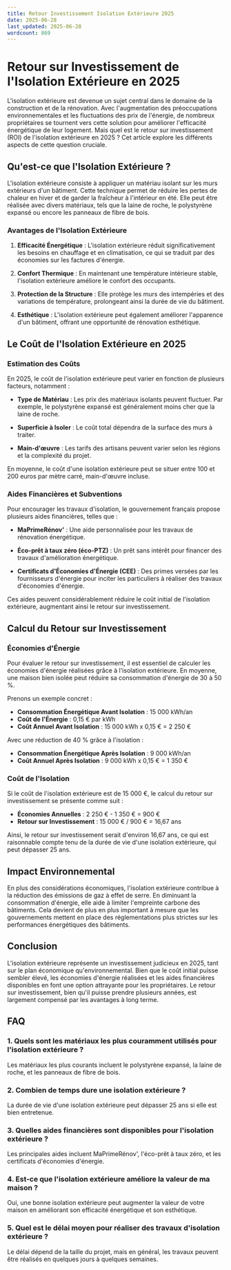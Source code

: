 ```yaml
---
title: Retour Investissement Isolation Extérieure 2025
date: 2025-06-28
last_updated: 2025-06-28
wordcount: 869
---
```


# Retour sur Investissement de l'Isolation Extérieure en 2025

L'isolation extérieure est devenue un sujet central dans le domaine de la construction et de la rénovation. Avec l'augmentation des préoccupations environnementales et les fluctuations des prix de l'énergie, de nombreux propriétaires se tournent vers cette solution pour améliorer l'efficacité énergétique de leur logement. Mais quel est le retour sur investissement (ROI) de l'isolation extérieure en 2025 ? Cet article explore les différents aspects de cette question cruciale.

## Qu'est-ce que l'Isolation Extérieure ?

L'isolation extérieure consiste à appliquer un matériau isolant sur les murs extérieurs d'un bâtiment. Cette technique permet de réduire les pertes de chaleur en hiver et de garder la fraîcheur à l'intérieur en été. Elle peut être réalisée avec divers matériaux, tels que la laine de roche, le polystyrène expansé ou encore les panneaux de fibre de bois.

### Avantages de l'Isolation Extérieure

1. **Efficacité Énergétique** : L'isolation extérieure réduit significativement les besoins en chauffage et en climatisation, ce qui se traduit par des économies sur les factures d'énergie.
   
2. **Confort Thermique** : En maintenant une température intérieure stable, l'isolation extérieure améliore le confort des occupants.

3. **Protection de la Structure** : Elle protège les murs des intempéries et des variations de température, prolongeant ainsi la durée de vie du bâtiment.

4. **Esthétique** : L'isolation extérieure peut également améliorer l'apparence d'un bâtiment, offrant une opportunité de rénovation esthétique.

## Le Coût de l'Isolation Extérieure en 2025

### Estimation des Coûts

En 2025, le coût de l'isolation extérieure peut varier en fonction de plusieurs facteurs, notamment :

- **Type de Matériau** : Les prix des matériaux isolants peuvent fluctuer. Par exemple, le polystyrène expansé est généralement moins cher que la laine de roche.
  
- **Superficie à Isoler** : Le coût total dépendra de la surface des murs à traiter.

- **Main-d'œuvre** : Les tarifs des artisans peuvent varier selon les régions et la complexité du projet.

En moyenne, le coût d'une isolation extérieure peut se situer entre 100 et 200 euros par mètre carré, main-d'œuvre incluse.

### Aides Financières et Subventions

Pour encourager les travaux d'isolation, le gouvernement français propose plusieurs aides financières, telles que :

- **MaPrimeRénov'** : Une aide personnalisée pour les travaux de rénovation énergétique.
  
- **Éco-prêt à taux zéro (éco-PTZ)** : Un prêt sans intérêt pour financer des travaux d'amélioration énergétique.

- **Certificats d'Économies d'Énergie (CEE)** : Des primes versées par les fournisseurs d'énergie pour inciter les particuliers à réaliser des travaux d'économies d'énergie.

Ces aides peuvent considérablement réduire le coût initial de l'isolation extérieure, augmentant ainsi le retour sur investissement.

## Calcul du Retour sur Investissement

### Économies d'Énergie

Pour évaluer le retour sur investissement, il est essentiel de calculer les économies d'énergie réalisées grâce à l'isolation extérieure. En moyenne, une maison bien isolée peut réduire sa consommation d'énergie de 30 à 50 %. 

Prenons un exemple concret :

- **Consommation Énergétique Avant Isolation** : 15 000 kWh/an
- **Coût de l'Énergie** : 0,15 € par kWh
- **Coût Annuel Avant Isolation** : 15 000 kWh x 0,15 € = 2 250 €

Avec une réduction de 40 % grâce à l'isolation :

- **Consommation Énergétique Après Isolation** : 9 000 kWh/an
- **Coût Annuel Après Isolation** : 9 000 kWh x 0,15 € = 1 350 €

### Coût de l'Isolation

Si le coût de l'isolation extérieure est de 15 000 €, le calcul du retour sur investissement se présente comme suit :

- **Économies Annuelles** : 2 250 € - 1 350 € = 900 €
- **Retour sur Investissement** : 15 000 € / 900 € = 16,67 ans

Ainsi, le retour sur investissement serait d'environ 16,67 ans, ce qui est raisonnable compte tenu de la durée de vie d'une isolation extérieure, qui peut dépasser 25 ans.

## Impact Environnemental

En plus des considérations économiques, l'isolation extérieure contribue à la réduction des émissions de gaz à effet de serre. En diminuant la consommation d'énergie, elle aide à limiter l'empreinte carbone des bâtiments. Cela devient de plus en plus important à mesure que les gouvernements mettent en place des réglementations plus strictes sur les performances énergétiques des bâtiments.

## Conclusion

L'isolation extérieure représente un investissement judicieux en 2025, tant sur le plan économique qu'environnemental. Bien que le coût initial puisse sembler élevé, les économies d'énergie réalisées et les aides financières disponibles en font une option attrayante pour les propriétaires. Le retour sur investissement, bien qu'il puisse prendre plusieurs années, est largement compensé par les avantages à long terme.

## FAQ

### 1. Quels sont les matériaux les plus couramment utilisés pour l'isolation extérieure ?

Les matériaux les plus courants incluent le polystyrène expansé, la laine de roche, et les panneaux de fibre de bois.

### 2. Combien de temps dure une isolation extérieure ?

La durée de vie d'une isolation extérieure peut dépasser 25 ans si elle est bien entretenue.

### 3. Quelles aides financières sont disponibles pour l'isolation extérieure ?

Les principales aides incluent MaPrimeRénov', l'éco-prêt à taux zéro, et les certificats d'économies d'énergie.

### 4. Est-ce que l'isolation extérieure améliore la valeur de ma maison ?

Oui, une bonne isolation extérieure peut augmenter la valeur de votre maison en améliorant son efficacité énergétique et son esthétique.

### 5. Quel est le délai moyen pour réaliser des travaux d'isolation extérieure ?

Le délai dépend de la taille du projet, mais en général, les travaux peuvent être réalisés en quelques jours à quelques semaines.